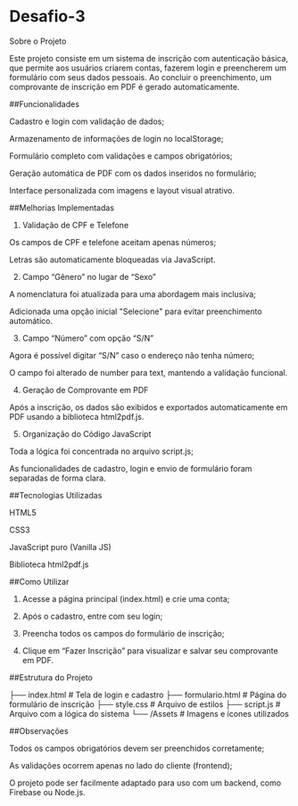 # Desafio-3
Sobre o Projeto

Este projeto consiste em um sistema de inscrição com autenticação básica, que permite aos usuários criarem contas, fazerem login e preencherem um formulário com seus dados pessoais. Ao concluir o preenchimento, um comprovante de inscrição em PDF é gerado automaticamente.

##Funcionalidades

Cadastro e login com validação de dados;

Armazenamento de informações de login no localStorage;

Formulário completo com validações e campos obrigatórios;

Geração automática de PDF com os dados inseridos no formulário;

Interface personalizada com imagens e layout visual atrativo.

##Melhorias Implementadas

1. Validação de CPF e Telefone

Os campos de CPF e telefone aceitam apenas números;

Letras são automaticamente bloqueadas via JavaScript.


2. Campo “Gênero” no lugar de “Sexo”

A nomenclatura foi atualizada para uma abordagem mais inclusiva;

Adicionada uma opção inicial "Selecione" para evitar preenchimento automático.


3. Campo “Número” com opção “S/N”

Agora é possível digitar “S/N” caso o endereço não tenha número;

O campo foi alterado de number para text, mantendo a validação funcional.


4. Geração de Comprovante em PDF

Após a inscrição, os dados são exibidos e exportados automaticamente em PDF usando a biblioteca html2pdf.js.


5. Organização do Código JavaScript

Toda a lógica foi concentrada no arquivo script.js;

As funcionalidades de cadastro, login e envio de formulário foram separadas de forma clara.

##Tecnologias Utilizadas

HTML5

CSS3

JavaScript puro (Vanilla JS)

Biblioteca html2pdf.js

##Como Utilizar

1. Acesse a página principal (index.html) e crie uma conta;


2. Após o cadastro, entre com seu login;


3. Preencha todos os campos do formulário de inscrição;


4. Clique em “Fazer Inscrição” para visualizar e salvar seu comprovante em PDF.

##Estrutura do Projeto

├── index.html           # Tela de login e cadastro
├── formulario.html      # Página do formulário de inscrição
├── style.css            # Arquivo de estilos
├── script.js            # Arquivo com a lógica do sistema
└── /Assets              # Imagens e ícones utilizados

##Observações

Todos os campos obrigatórios devem ser preenchidos corretamente;

As validações ocorrem apenas no lado do cliente (frontend);

O projeto pode ser facilmente adaptado para uso com um backend, como Firebase ou Node.js.


